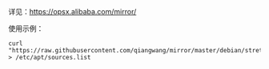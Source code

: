详见：https://opsx.alibaba.com/mirror/

使用示例：
```
curl "https://raw.githubusercontent.com/qiangwang/mirror/master/debian/stretch" > /etc/apt/sources.list
```
